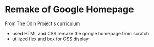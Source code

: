 # Remake of Google Homepage

From The Odin Project's [curriculum](http://www.theodinproject.com/courses/web-development-101/lessons/html-css)
- used HTML and CSS remake the google homepage from scratch
- utilized flex and box for CSS display
